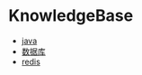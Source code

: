 # KnowledgeBase

* [java](https://github.com/TransientWang/Knowledgebase/java/blob/master/base/java/java.md)
* [数据库](https://github.com/TransientWang/Knowledgebase/java/blob/master/base/java/数据库.md)
* [redis](https://github.com/TransientWang/Knowledge/base/redis.md)

